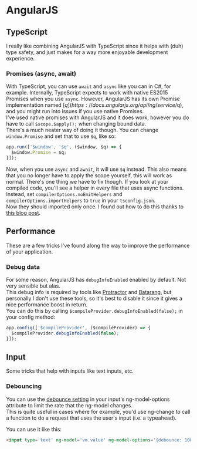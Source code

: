 # AngularJS
## TypeScript
I really like combining AngularJS with TypeScript since it helps with (duh) type safety, and just makes for a way more enjoyable development experience.
### Promises (async, await)
With TypeScript, you can use `await` and `async` like you can in C#, for example. Internally, TypeScript expects to work with native ES2015 Promises when you use `async`.
However, AngularJS has its own Promise implementation named [$q](https://docs.angularjs.org/api/ng/service/$q), and you might run into issues if you use native Promises.  
I've used native promises with AngularJS and it does work, however you do have to call `$scope.$apply();` when changing bound data.  
There's a much neater way of doing it though. You can change `window.Promise` and set that to use `$q`, like so:  
```js
app.run(['$window', '$q', ($window, $q) => {
  $window.Promise = $q;
}]);
```
Now, when you use `async` and `await`, it will use `$q` instead. This also means that you no longer have to apply the scope yourself, this will work as normal.
There's one thing we have to fix though. If you look at your compiled code, you'll see a helper in every file that uses async functions.  
Instead, set `compilerOptions.noEmitHelpers` and `compilerOptions.importHelpers` to `true` in your `tsconfig.json`.  
Now they should imported only once.
I found out how to do this thanks to [this blog post](https://blog.mariusschulz.com/2016/12/16/typescript-2-1-external-helpers-library#the-importhelpers-flag-and-tslib).
## Performance
These are a few tricks I've found along the way to improve the performance of your application.
### Debug data
For some reason, AngularJS has `debugInfoEnabled` enabled by default. Not very sensible but alas.  
This debug info is required by tools like [Protractor](http://www.protractortest.org/#/) and [Batarang](https://chrome.google.com/webstore/detail/angularjs-batarang/ighdmehidhipcmcojjgiloacoafjmpfk), but personally I don't use these tools, so it's best to disable it since it gives a nice performance boost in return.  
You can do this by calling `$compileProvider.debugInfoEnabled(false);` in your config method:  
```js
app.config(['$compileProvider', ($compileProvider) => {
  $compileProvider.debugInfoEnabled(false);
}]);
```
## Input
Some tricks that help with inputs like text inputs, etc.
### Debouncing
You can use the [debounce setting](https://docs.angularjs.org/api/ng/directive/ngModelOptions#triggering-and-debouncing-model-updates) in your input's ng-model-options attribute to limit the rate that the ng-model changes.  
This is quite useful in cases where for example, you'd use ng-change to call a function to do a request that uses the user's input (i.e. a typeahead).  
  
You can use it like this:  
```html
<input type='text' ng-model='vm.value' ng-model-options='{debounce: 100}' ng-change='vm.onChange()'/>
```
